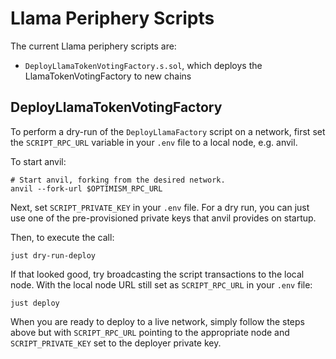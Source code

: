 # Llama Periphery Scripts

The current Llama periphery scripts are:
* `DeployLlamaTokenVotingFactory.s.sol`, which deploys the LlamaTokenVotingFactory to new chains

## DeployLlamaTokenVotingFactory

To perform a dry-run of the `DeployLlamaFactory` script on a network, first set the
`SCRIPT_RPC_URL` variable in your `.env` file to a local node, e.g. anvil.

To start anvil:

```shell
# Start anvil, forking from the desired network.
anvil --fork-url $OPTIMISM_RPC_URL
```
Next, set `SCRIPT_PRIVATE_KEY` in your `.env` file. For a dry run, you can just
use one of the pre-provisioned private keys that anvil provides on startup.

Then, to execute the call:

```shell
just dry-run-deploy
```

If that looked good, try broadcasting the script transactions to the local node.
With the local node URL still set as `SCRIPT_RPC_URL` in your `.env` file:

```shell
just deploy
```

When you are ready to deploy to a live network, simply follow the steps above
but with `SCRIPT_RPC_URL` pointing to the appropriate node and
`SCRIPT_PRIVATE_KEY` set to the deployer private key.
